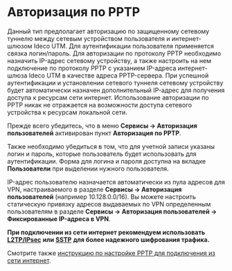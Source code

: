 # Авторизация по PPTP

Данный тип предполагает авторизацию по защищенному сетевому туннелю между сетевым устройством пользователя и интернет-шлюзом Ideco UTM. Для аутентификации пользователя применяется связка логин/пароль. Для авторизации по протоколу PPTP необходимо назначить IP-адрес сетевому устройству, а также настроить на нем подключение по протоколу PPTP с указанием IP-адреса интернет-шлюза Ideco UTM в качестве адреса PPTP-сервера. При успешной аутентификации и установлении сетевого туннеля сетевому устройству будет автоматически назначен дополнительный IP-адрес для получения доступа к ресурсам сети интернет. Использование авторизации по PPTP никак не отражается на возможности доступа сетевого устройства к ресурсам локальной сети.

Прежде всего убедитесь, что в меню **Сервисы -&gt; Авторизация пользователей** активирован пункт **Авторизация по PPTP**.

Также необходимо убедиться в том, что для учетной записи указаны логин и пароль, которые пользователь будет использовать для аутентификации. Форма для логина и пароля доступна на вкладке **Пользователи** при выделении нужного пользователя.

IP-адрес пользователю назначается автоматически из пула адресов для VPN, настраиваемого в разделе **Сервисы -&gt; Авторизация пользователей** \(например 10.128.0.0/16\). Вы можете настроить статическую привязку адресов выдаваемых по VPN определенным пользователям в разделе **Сервисы -&gt; Авторизация пользователей -&gt; Фиксированные IP-адреса в VPN**.

**При подключении из сети интернет рекомендуем использовать** [**L2TP/IPsec**](../services/vpn-tunnel-protocols/client-to-site/l2tp-ipsec/) **или** [**SSTP**](../services/vpn-tunnel-protocols/client-to-site/sstp/) **для более надежного шифрования трафика.**

Смотрите также [инструкцию по настройке PPTP для подключения из сети интернет](../services/vpn-tunnel-protocols/client-to-site/pptp.md).

